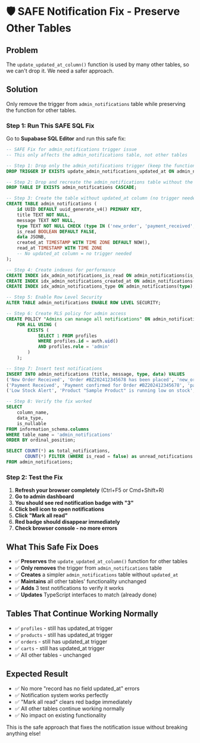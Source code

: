 # 🛡️ SAFE Notification Fix - Preserve Other Tables

## Problem
The `update_updated_at_column()` function is used by many other tables, so we can't drop it. We need a safer approach.

## Solution
Only remove the trigger from `admin_notifications` table while preserving the function for other tables.

### Step 1: Run This SAFE SQL Fix
Go to **Supabase SQL Editor** and run this safe fix:

```sql
-- SAFE Fix for admin_notifications trigger issue
-- This only affects the admin_notifications table, not other tables

-- Step 1: Drop only the admin_notifications trigger (keep the function for other tables)
DROP TRIGGER IF EXISTS update_admin_notifications_updated_at ON admin_notifications;

-- Step 2: Drop and recreate the admin_notifications table without the trigger
DROP TABLE IF EXISTS admin_notifications CASCADE;

-- Step 3: Create the table without updated_at column (no trigger needed)
CREATE TABLE admin_notifications (
    id UUID DEFAULT uuid_generate_v4() PRIMARY KEY,
    title TEXT NOT NULL,
    message TEXT NOT NULL,
    type TEXT NOT NULL CHECK (type IN ('new_order', 'payment_received', 'order_shipped', 'order_delivered', 'low_stock', 'system_alert')),
    is_read BOOLEAN DEFAULT FALSE,
    data JSONB,
    created_at TIMESTAMP WITH TIME ZONE DEFAULT NOW(),
    read_at TIMESTAMP WITH TIME ZONE
    -- No updated_at column = no trigger needed
);

-- Step 4: Create indexes for performance
CREATE INDEX idx_admin_notifications_is_read ON admin_notifications(is_read);
CREATE INDEX idx_admin_notifications_created_at ON admin_notifications(created_at);
CREATE INDEX idx_admin_notifications_type ON admin_notifications(type);

-- Step 5: Enable Row Level Security
ALTER TABLE admin_notifications ENABLE ROW LEVEL SECURITY;

-- Step 6: Create RLS policy for admin access
CREATE POLICY "Admins can manage all notifications" ON admin_notifications
    FOR ALL USING (
        EXISTS (
            SELECT 1 FROM profiles 
            WHERE profiles.id = auth.uid() 
            AND profiles.role = 'admin'
        )
    );

-- Step 7: Insert test notifications
INSERT INTO admin_notifications (title, message, type, data) VALUES
('New Order Received', 'Order #BZ202412345678 has been placed', 'new_order', '{"order_id": "sample", "order_number": "BZ202412345678"}'),
('Payment Received', 'Payment confirmed for Order #BZ202412345678', 'payment_received', '{"order_id": "sample", "order_number": "BZ202412345678", "amount": 50000}'),
('Low Stock Alert', 'Product "Sample Product" is running low on stock', 'low_stock', '{"product_id": "sample", "product_name": "Sample Product", "current_stock": 5}');

-- Step 8: Verify the fix worked
SELECT 
    column_name, 
    data_type, 
    is_nullable
FROM information_schema.columns 
WHERE table_name = 'admin_notifications' 
ORDER BY ordinal_position;

SELECT COUNT(*) as total_notifications, 
       COUNT(*) FILTER (WHERE is_read = false) as unread_notifications
FROM admin_notifications;
```

### Step 2: Test the Fix
1. **Refresh your browser completely** (Ctrl+F5 or Cmd+Shift+R)
2. **Go to admin dashboard**
3. **You should see red notification badge with "3"**
4. **Click bell icon to open notifications**
5. **Click "Mark all read"**
6. **Red badge should disappear immediately**
7. **Check browser console - no more errors**

## What This Safe Fix Does
- ✅ **Preserves** the `update_updated_at_column()` function for other tables
- ✅ **Only removes** the trigger from `admin_notifications` table  
- ✅ **Creates** a simpler `admin_notifications` table without `updated_at`
- ✅ **Maintains** all other tables' functionality unchanged
- ✅ **Adds** 3 test notifications to verify it works
- ✅ **Updates** TypeScript interfaces to match (already done)

## Tables That Continue Working Normally
- ✅ `profiles` - still has updated_at trigger
- ✅ `products` - still has updated_at trigger  
- ✅ `orders` - still has updated_at trigger
- ✅ `carts` - still has updated_at trigger
- ✅ All other tables - unchanged

## Expected Result
- ✅ No more "record has no field updated_at" errors
- ✅ Notification system works perfectly
- ✅ "Mark all read" clears red badge immediately
- ✅ All other tables continue working normally
- ✅ No impact on existing functionality

This is the safe approach that fixes the notification issue without breaking anything else! 